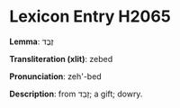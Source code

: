 # Lexicon Entry H2065

**Lemma**: זֶבֶד

**Transliteration (xlit)**: zebed

**Pronunciation**: zeh'-bed

**Description**:
from זָבַד; a gift; dowry.
